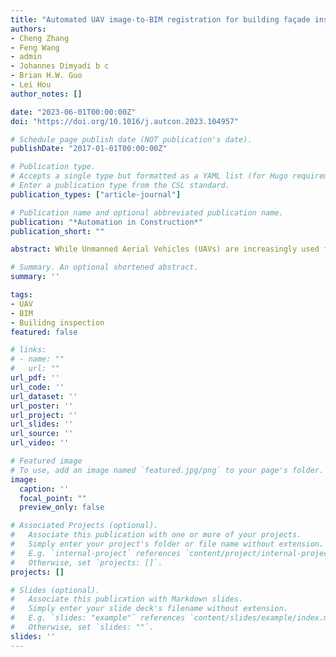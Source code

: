 ```yaml
---
title: "Automated UAV image-to-BIM registration for building façade inspection using improved generalised Hough transform"
authors:
- Cheng Zhang
- Feng Wang
- admin
- Johannes Dimyadi b c
- Brian H.W. Guo
- Lei Hou
author_notes: []

date: "2023-06-01T00:00:00Z"
doi: "https://doi.org/10.1016/j.autcon.2023.104957"

# Schedule page publish date (NOT publication's date).
publishDate: "2017-01-01T00:00:00Z"

# Publication type.
# Accepts a single type but formatted as a YAML list (for Hugo requirements).
# Enter a publication type from the CSL standard.
publication_types: ["article-journal"]

# Publication name and optional abbreviated publication name.
publication: "*Automation in Construction*"
publication_short: ""

abstract: While Unmanned Aerial Vehicles (UAVs) are increasingly used for building façade inspections, their advantages have not been fully leveraged due to the challenge in gaining a fast and holistic understanding of as-is building conditions from fragmented images. This paper describes a framework to address the problem by registering UAV images into a Building Information Model (BIM) in three phases (1) Extract position and optical parameters from UAV images to configure virtual cameras in BIM and generate template images; (2) Employ an improved generalised Hough transform (GHT) to extract building façade components with arbitrary shapes; (3) Project UAV images onto an orthophoto and incorporate them into 2D and 3D views. Finally, a Dynamo prototype is developed to automate the process. Computer simulations and field experiments confirmed a mean image-to-BIM registration error of within 21 mm, demonstrating the proposed approach has the potential to facilitate UAV-enabled building façade inspection.

# Summary. An optional shortened abstract.
summary: ''

tags:
- UAV
- BIM
- Builidng inspection
featured: false

# links:
# - name: ""
#   url: ""
url_pdf: ''
url_code: ''
url_dataset: ''
url_poster: ''
url_project: ''
url_slides: ''
url_source: ''
url_video: ''

# Featured image
# To use, add an image named `featured.jpg/png` to your page's folder. 
image:
  caption: ''
  focal_point: ""
  preview_only: false

# Associated Projects (optional).
#   Associate this publication with one or more of your projects.
#   Simply enter your project's folder or file name without extension.
#   E.g. `internal-project` references `content/project/internal-project/index.md`.
#   Otherwise, set `projects: []`.
projects: []

# Slides (optional).
#   Associate this publication with Markdown slides.
#   Simply enter your slide deck's filename without extension.
#   E.g. `slides: "example"` references `content/slides/example/index.md`.
#   Otherwise, set `slides: ""`.
slides: ''
---
```


